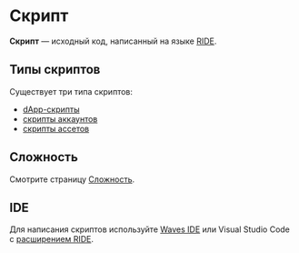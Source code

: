 # Скрипт

**Скрипт** — исходный код, написанный на языке [RIDE](/ride/about-ride.md).

## Типы скриптов

Существует три типа скриптов:

* [dApp-скрипты](/ride/script/script-types/dapp-script.md)
* [скрипты аккаунтов](/ride/script/script-types/account-script.md)
* [скрипты ассетов](/ride/script/script-types/asset-script.md)

## Сложность

Смотрите страницу [Сложность](/ride/base-concepts/complexity.md).

## IDE

Для написания скриптов используйте [Waves IDE](/smart-contracts/tools/waves-ide.md) или Visual Studio Code с [расширением RIDE](https://marketplace.visualstudio.com/items?itemName=wavesplatform.waves-ride).
